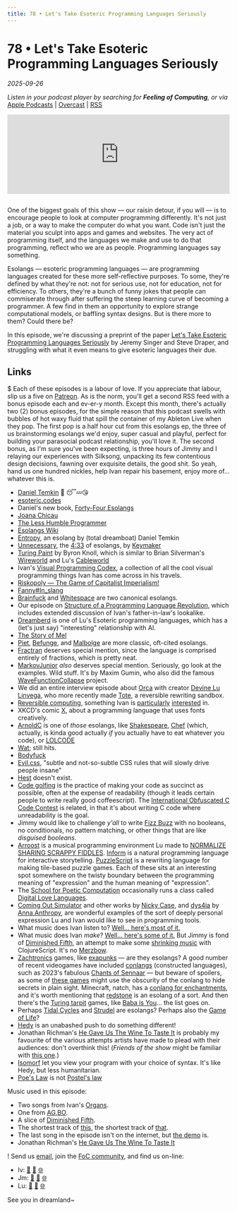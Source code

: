 ```yaml
---
title: 78 • Let's Take Esoteric Programming Languages Seriously
---
```


# 78 • Let's Take Esoteric Programming Languages Seriously

_2025-09-26_

_Listen in your podcast player by searching for **Feeling of Computing**, or via_ [Apple Podcasts](https://podcasts.apple.com/podcast/future-of-coding/id1265527976) \| [Overcast](https://overcast.fm/itunes1265527976) \| [RSS](https://omny.fm/shows/feeling-of-computing/playlists/podcast.rss)

<iframe src="https://omny.fm/shows/feeling-of-computing/lets-take-esoteric/embed" width="100%" height="180" frameborder="0" style="margin-bottom: 1em"></iframe>

One of the biggest goals of this show — our raisin detour, if you will — is to encourage people to look at computer programming differently. It's not just a job, or a way to make the computer do what you want. Code isn't just the material you sculpt into apps and games and websites. The very act of programming itself, and the languages we make and use to do that programming, reflect who we are as people. Programming languages say something.

Esolangs — esoteric programming languages — are programming languages created for these more self-reflective purposes. To some, they're defined by what they're not: not for serious use, not for education, not for efficiency. To others, they're a bunch of funny jokes that people can commiserate through after suffering the steep learning curve of becoming a programmer. A few find in them an opportunity to explore strange computational models, or baffling syntax designs. But is there more to them? Could there be?

In this episode, we're discussing a preprint of the paper [Let's Take Esoteric Programming Languages Seriously](https://arxiv.org/abs/2505.15327v1) by Jeremy Singer and Steve Draper, and struggling with what it even means to give esoteric languages their due.

## Links

$ Each of these episodes is a labour of love. If you appreciate that labour, slip us a five on [Patreon](https://feelingoff.com). As is the norm, you'll get a second RSS feed with a bonus episode each and ev-er-y month. Except this month, there's actually two (2) bonus episodes, for the simple reason that this podcast swells with bubbles of hot waxy fluid that spill the container of my Ableton Live when they pop. The first pop is a half hour cut from this esolangs ep, the three of us brainstorming esolangs we'd enjoy, super casual and playful, perfect for building your parasocial podcast relationship, you'll love it. The second bonus, as I'm sure you've been expecting, is three hours of Jimmy and I relaying our experiences with Silksong, unpacking its few contentious design decisions, fawning over exquisite details, the good shit. So yeah, hand us one hundred nickles, help Ivan repair his basement, enjoy more of… whatever this is.

- [Daniel Temkin](https://danieltemkin.com) 🛌 😴💤😘
- [esoteric.codes](https://esoteric.codes)
- Daniel's new book, [Forty-Four Esolangs](https://mitpress.mit.edu/9780262553087/forty-four-esolangs/)
- [Joana Chicau](https://joanachicau.com)
- [The Less Humble Programmer](https://dhq.digitalhumanities.org/vol/17/2/000698/000698.html)
- [Esolangs Wiki](https://esolangs.org/wiki/Main_Page)
- [Entropy](https://esolangs.org/wiki/Entropy), an esolang by (total dreamboat) Daniel Temkin
- [Unnecessary](https://esolangs.org/wiki/Unnecessary), the [4:33](https://en.wikipedia.org/wiki/4:33) of esolangs, by [Keymaker](http://yiap.nfshost.com)
- [Turing Paint](https://byronknoll.com/turing.html) by Byron Knoll, which is similar to Brian Silverman's [Wireworld](https://en.wikipedia.org/wiki/Wireworld) and Lu's [Cableworld](https://youtu.be/WMJ1H3Ai-qs?t=466)
- Ivan's [Visual Programming Codex](http://ivanish.ca/codex), a collection of all the cool visual programming things Ivan has come across in his travels.
- [Riskopoly — The Game of Capitalist Imperialism!](https://www.gilwood.org/riskopoly.htm)
- [Fanny#In_slang](https://en.wikipedia.org/wiki/Fanny#In_slang)
- [Brainfuck](https://esolangs.org/wiki/Brainfuck) and [Whitespace](https://esolangs.org/wiki/Whitespace) are two canonical esolangs.
- Our episode on [Structure of a Programming Language Revolution](https://feelingof.com/episodes/058/), which includes extended discussion of Ivan's father-in-law's lookalike.
- [Dreamberd](https://github.com/TodePond/GulfOfMexico) is one of Lu's Esoteric programming languages, which has a (let's just say) "interesting" relationship with AI.
- [The Story of Mel](https://en.wikipedia.org/wiki/The_Story_of_Mel)
- [Piet](https://esolangs.org/wiki/Piet), [Befunge](https://esolangs.org/wiki/Befunge), and [Malbolge](https://esolangs.org/wiki/Malbolge) are more classic, oft-cited esolangs.
- [Fractran](https://esolangs.org/wiki/Fractran) deserves special mention, since the language is comprised entirely of fractions, which is pretty neat.
- [MarkovJunior](https://github.com/mxgmn/MarkovJunior) _also_ deserves special mention. Seriously, go look at the examples. Wild stuff. It's by Maxim Gumin, who also did the famous [WaveFunctionCollapse](https://github.com/mxgmn/WaveFunctionCollapse) project.
- We did an entire interview episode about [Orca](https://feelingof.com/episodes/045/) with creator [Devine Lu Linvega](https://xxiivv.com), who more recently made [Tote](https://wiki.xxiivv.com/site/tote.html), a reversible rewriting sandbox.
- [Reversible computing](https://en.wikipedia.org/wiki/Reversible_computing), something Ivan is [particularly](https://mastodon.social/@spiralganglion/112282956696254310) [interested](https://mastodon.social/@spiralganglion/112284014138207711) in.
- XKCD's comic [X](https://xkcd.com/2309/), about a programming language that uses fonts creatively.
- [ArnoldC](https://esolangs.org/wiki/ArnoldC) is one of _those_ esolangs, like [Shakespeare](https://esolangs.org/wiki/Shakespeare), [Chef](https://esolangs.org/wiki/Chef) (which, actually, is kinda good actually _if_ you actually have to eat whatever you code), or [LOLCODE](https://esolangs.org/wiki/LOLCODE)
- [Wat](https://www.destroyallsoftware.com/talks/wat); still hits.
- [Bodyfuck](https://esoteric.codes/blog/bodyfuck-gestural-code)
- [Evil.css](https://github.com/tlrobinson/evil.css/), "subtle and not-so-subtle CSS rules that will slowly drive people insane"
- [Hest](https://ivanish.ca/hest/) doesn't exist.
- [Code golfing](https://en.wikipedia.org/wiki/Code_golf) is the practice of making your code as succinct as possible, often at the expense of readability (though it leads certain people to write really good coffeescript). The [International Obfuscated C Code Contest](https://en.wikipedia.org/wiki/International_Obfuscated_C_Code_Contest) is related, in that it's about writing C code where *un*readability is the goal.
- Jimmy would like to challenge _y'all_ to write [Fizz Buzz](https://en.wikipedia.org/wiki/Fizz_buzz) with no booleans, no conditionals, no pattern matching, or other things that are like _disguised booleans_.
- [Arroost](https://arroost.com) is a musical programming environment Lu made to [NORMALIZE SHARING SCRAPPY FIDDLES](https://www.todepond.com/explore/arroost/). [Inform](https://ganelson.github.io/inform-website/) is a natural programming language for interactive storytelling. [PuzzleScript](https://www.puzzlescript.net) is a rewriting language for making tile-based puzzle games. Each of these sits at an interesting spot somewhere on the twisty boundary between the programming meaning of "expression" and the human meaning of "expression".
- The [School for Poetic Computation](https://sfpc.study) occasionally runs a class called [Digital Love Languages](https://sfpc.study/sessions/fall-24/digital-love-languages).
- [Coming Out Simulator](https://ncase.itch.io/coming-out-simulator-2014) and other works by [Nicky Case](https://ncase.me), and [dys4ia](https://w.itch.io/dys4ia) by [Anna Anthropy](https://w.itch.io), are wonderful examples of the sort of deeply personal expression Lu and Ivan would like to see in programming tools.
- What music does Ivan listen to? [Well… here's most of it.](https://www.last.fm/user/sisoft)
- What music does Ivan _make_? [Well… here's some of it.](http://spiralganglion.bandcamp.com) But Jimmy is fond of [Diminished Fifth](https://ivanish.ca/diminished-fifth/), an attempt to make some [shrinking music](https://ivanish.ca/jerk/) with ClojureScript. It's no [Merzbow](https://en.wikipedia.org/wiki/Merzbow).
- [Zachtronics](https://en.wikipedia.org/wiki/Zachtronics) games, like [exapunks](https://feelingof.org/episodes/056) — are they esolangs? A good number of recent videogames have included [conlangs](https://en.wikipedia.org/wiki/Constructed_language) (constructed languages), such as 2023's fabulous [Chants of Sennaar](https://thinkygames.com/games/chants-of-sennaar/) — but beware of spoilers, as some of [these games](https://thinkygames.com/features/how-fictional-languages-are-perfect-for-the-metroidbrainia-formula/) might use the obscurity of the conlang to hide secrets in plain sight. Minecraft, natch, has a [conlang for enchantments](https://apexminecrafthosting.com/minecraft-the-language-of-enchantment/), and it's worth mentioning that [redstone](https://minecraft.wiki/w/Redstone_components) is an esolang of a sort. And then there's the [Turing tarpit](https://en.wikipedia.org/wiki/Turing_tarpit) games, like [Baba is You](https://en.wikipedia.org/wiki/Baba_Is_You)… the list goes on.
- Perhaps [Tidal Cycles](https://tidalcycles.org) and [Strudel](https://strudel.cc) are esolangs? Perhaps also the [Game of Life](https://en.wikipedia.org/wiki/Conway%27s_Game_of_Life)?
- [Hedy](https://www.hedy.org) is an unabashed push to do something different!
- Jonathan Richman's [He Gave Us The Wine To Taste It](https://www.youtube.com/watch?v=fXUsp0TK6JU&t=308s) is probably my favourite of the various attempts artists have made to plead with their audiences: don't overthink this! (_Friends of the show_ might be familiar with [this one](https://ivanish.ca/dont-do-math/).)
- [Isomorf](https://futureofcoding.org/catalog/isomorf.html) let you view your program with your choice of syntax. It's like Hedy, but less humanitarian.
- [Poe's Law](https://en.wikipedia.org/wiki/Poes_law) is not [Postel's law](https://en.wikipedia.org/wiki/Robustness_principle)

Music used in this episode:

- Two songs from Ivan's [Organs](https://ivanish.ca/organs/).
- One from [AG,BO](https://ivanish.ca/above-genus-below-order/).
- A slice of [Diminished Fifth](https://ivanish.ca/diminished-fifth/).
- The shortest track of [this](https://ivanish.ca/this-score-is-butt-ugly/), the shortest track of [that](https://ivanish.ca/alarum-within/).
- The last song in the episode isn't on the internet, but [the demo](https://ivanish.ca/oven-cleaner/) is.
- Jonathan Richman's [He Gave Us The Wine To Taste It](https://www.youtube.com/watch?v=fXUsp0TK6JU&t=308s)

! Send us [email](mailto:hello@feelingof.com?subject=Email%20from%20a%20listener), join the [FoC community](/community), and find us on-line:

- Iv: [🐘](https://mastodon.social/@spiralganglion) [🦋](https://bsky.app/profile/spiralganglion.com) [🌐](https://ivanish.ca)
- Jm: [🐘](https://hachyderm.io/@jimmyhmiller) [🦋](https://bsky.app/profile/jimmyhmiller.bsky.social) [🌐](https://jimmyhmiller.github.io)
- Lu: [🐘](https://mas.to/@todepond) [🦋](https://bsky.app/profile/todepond.com) [🌐](https://www.todepond.com)

See you in dreamland~
